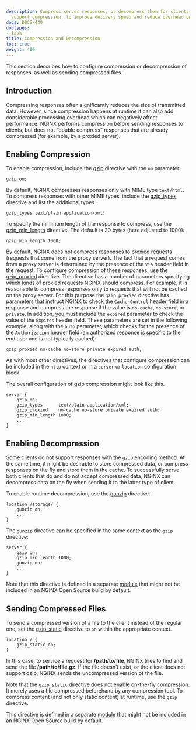 ```yaml
---
description: Compress server responses, or decompress them for clients that don't
  support compression, to improve delivery speed and reduce overhead on the server.
docs: DOCS-440
doctypes:
- task
title: Compression and Decompression
toc: true
weight: 400
---
```



This section describes how to configure compression or decompression of responses, as well as sending compressed files.

## Introduction

Compressing responses often significantly reduces the size of transmitted data. However, since compression happens at runtime it can also add considerable processing overhead which can negatively affect performance. NGINX performs compression before sending responses to clients, but does not “double compress” responses that are already compressed (for example, by a proxied server).

## Enabling Compression

To enable compression, include the [gzip](https://nginx.org/en/docs/http/ngx_http_gzip_module.html#gzip) directive with the `on` parameter.

```nginx
gzip on;
```

By default, NGINX compresses responses only with MIME type `text/html`. To compress responses with other MIME types, include the [gzip_types](https://nginx.org/en/docs/http/ngx_http_gzip_module.html#gzip_types) directive and list the additional types.

```nginx
gzip_types text/plain application/xml;
```

To specify the minimum length of the response to compress, use the [gzip_min_length](https://nginx.org/en/docs/http/ngx_http_gzip_module.html#gzip_min_length) directive. The default is 20 bytes (here adjusted to 1000):

```nginx
gzip_min_length 1000;
```

By default, NGINX does not compress responses to proxied requests (requests that come from the proxy server). The fact that a request comes from a proxy server is determined by the presence of the `Via` header field in the request. To configure compression of these responses, use the [gzip_proxied](https://nginx.org/en/docs/http/ngx_http_gzip_module.html#gzip_proxied) directive. The directive has a number of parameters specifying which kinds of proxied requests NGINX should compress. For example, it is reasonable to compress responses only to requests that will not be cached on the proxy server. For this purpose the `gzip_proxied` directive has parameters that instruct NGINX to check the `Cache-Control` header field in a response and compress the response if the value is `no-cache`, `no-store`, or `private`. In addition, you must include the `expired` parameter to check the value of the `Expires` header field. These parameters are set in the following example, along with the `auth` parameter, which checks for the presence of the `Authorization` header field (an authorized response is specific to the end user and is not typically cached):

```nginx
gzip_proxied no-cache no-store private expired auth;
```

As with most other directives, the directives that configure compression can be included in the `http` context or in a `server` or `location` configuration block.

The overall configuration of gzip compression might look like this.

```nginx
server {
    gzip on;
    gzip_types      text/plain application/xml;
    gzip_proxied    no-cache no-store private expired auth;
    gzip_min_length 1000;
    ...
}
```

## Enabling Decompression

Some clients do not support responses with the `gzip` encoding method. At the same time, it might be desirable to store compressed data, or compress responses on the fly and store them in the cache. To successfully serve both clients that do and do not accept compressed data, NGINX can decompress data on the fly when sending it to the latter type of client.

To enable runtime decompression, use the [gunzip](https://nginx.org/en/docs/http/ngx_http_gunzip_module.html#gunzip) directive.

```nginx
location /storage/ {
    gunzip on;
    ...
}
```

The `gunzip` directive can be specified in the same context as the `gzip` directive:

```nginx
server {
    gzip on;
    gzip_min_length 1000;
    gunzip on;
    ...
}
```

Note that this directive is defined in a separate [module](https://nginx.org/en/docs/http/ngx_http_gunzip_module.html) that might not be included in an NGINX Open Source  build by default.

## Sending Compressed Files

To send a compressed version of a file to the client instead of the regular one, set the [gzip_static](https://nginx.org/en/docs/http/ngx_http_gzip_static_module.html#gzip_static) directive to `on` within the appropriate context.

```nginx
location / {
    gzip_static on;
}
```

In this case, to service a request for **/path/to/file**, NGINX tries to find and send the file **/path/to/file.gz**. If the file doesn’t exist, or the client does not support gzip, NGINX sends the uncompressed version of the file.

Note that the `gzip_static` directive does not enable on-the-fly compression. It merely uses a file compressed beforehand by any compression tool. To compress content (and not only static content) at runtime, use the `gzip` directive.

This directive is defined in a separate [module](https://nginx.org/en/docs/http/ngx_http_gzip_static_module.html) that might not be included in an NGINX Open Source  build by default.
